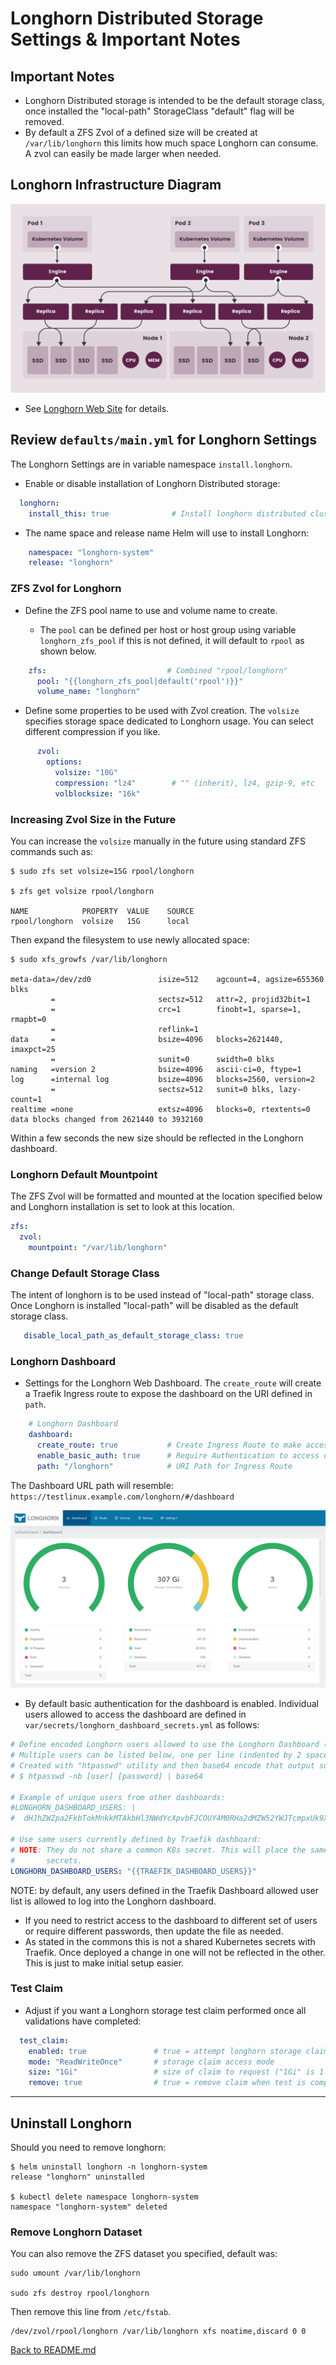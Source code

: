 # Longhorn Distributed Storage Settings & Important Notes

## Important Notes

* Longhorn Distributed storage is intended to be the default storage class, once installed the "local-path" StorageClass "default" flag will be removed.
* By default a ZFS Zvol of a defined size will be created at `/var/lib/longhorn` this limits how much space Longhorn can consume.  A zvol can easily be made larger when needed.

## Longhorn Infrastructure Diagram

![Longhorn Infrastructure Diagram](../images/how-longhorn-works.svg)

* See [Longhorn Web Site](https://longhorn.io/) for details.

## Review `defaults/main.yml` for Longhorn Settings

The Longhorn Settings are in variable namespace `install.longhorn`.

* Enable or disable installation of Longhorn Distributed storage:

```yml
  longhorn:
    install_this: true              # Install longhorn distributed cluster storage
```

* The name space and release name Helm will use to install Longhorn:

```yml
    namespace: "longhorn-system"
    release: "longhorn"
```

### ZFS Zvol for Longhorn

* Define the ZFS pool name to use and volume name to create.

  * The `pool` can be defined per host or host group using variable `longhorn_zfs_pool` if this is not defined, it will default to `rpool` as shown below.

```yml
    zfs:                           # Combined "rpool/longhorn"
      pool: "{{longhorn_zfs_pool|default('rpool')}}"
      volume_name: "longhorn"              
```

* Define some properties to be used with Zvol creation. The `volsize` specifies storage space dedicated to Longhorn usage.  You can select different compression if you like.

```yml
      zvol:
        options:
          volsize: "10G"
          compression: "lz4"        # "" (inherit), lz4, gzip-9, etc
          volblocksize: "16k"
```

### Increasing Zvol Size in the Future

You can increase the `volsize` manually in the future using standard ZFS commands such as:

```shell
$ sudo zfs set volsize=15G rpool/longhorn

$ zfs get volsize rpool/longhorn

NAME            PROPERTY  VALUE    SOURCE
rpool/longhorn  volsize   15G      local
```

Then expand the filesystem to use newly allocated space:

```shell
$ sudo xfs_growfs /var/lib/longhorn

meta-data=/dev/zd0               isize=512    agcount=4, agsize=655360 blks
         =                       sectsz=512   attr=2, projid32bit=1
         =                       crc=1        finobt=1, sparse=1, rmapbt=0
         =                       reflink=1
data     =                       bsize=4096   blocks=2621440, imaxpct=25
         =                       sunit=0      swidth=0 blks
naming   =version 2              bsize=4096   ascii-ci=0, ftype=1
log      =internal log           bsize=4096   blocks=2560, version=2
         =                       sectsz=512   sunit=0 blks, lazy-count=1
realtime =none                   extsz=4096   blocks=0, rtextents=0
data blocks changed from 2621440 to 3932160
```

Within a few seconds the new size should be reflected in the Longhorn dashboard.

### Longhorn Default Mountpoint

The ZFS Zvol will be formatted and mounted at the location specified below and Longhorn installation is set to look at this location.

```yml
zfs:
  zvol:
    mountpoint: "/var/lib/longhorn"
```

### Change Default Storage Class

The intent of longhorn is to be used instead of "local-path" storage class. Once Longhorn is installed "local-path" will be disabled as the default storage class.

```yaml
   disable_local_path_as_default_storage_class: true
```

### Longhorn Dashboard

* Settings for the Longhorn Web Dashboard. The `create_route` will create a Traefik Ingress route to expose the dashboard on the URI defined in `path`.

```yml
    # Longhorn Dashboard
    dashboard:
      create_route: true           # Create Ingress Route to make accessible 
      enable_basic_auth: true      # Require Authentication to access dashboard
      path: "/longhorn"            # URI Path for Ingress Route
```

The Dashboard URL path will resemble: `https://testlinux.example.com/longhorn/#/dashboard`

![Longhorn Storage Dashboard](../images/longhorn-dashboard.png)

* By default basic authentication for the dashboard is enabled.  Individual users allowed to access the dashboard are defined in `var/secrets/longhorn_dashboard_secrets.yml` as follows:

```yaml
# Define encoded Longhorn users allowed to use the Longhorn Dashboard (if enabled)
# Multiple users can be listed below, one per line (indented by 2 spaces)
# Created with "htpasswd" utility and then base64 encode that output such as:
# $ htpasswd -nb [user] [password] | base64

# Example of unique users from other dashboards:
#LONGHORN_DASHBOARD_USERS: |
#  dHJhZWZpa2FkbTokMnkkMTAkbHl3NWdYcXpvbFJCOUY4M0RHa2dMZW52YWJTcmpxUk9XbXNGUmZKa2ZQSlhBbzNDSmJHY08K

# Use same users currently defined by Traefik dashboard:
# NOTE: They do not share a common K8s secret. This will place the same information in two different
#       secrets.
LONGHORN_DASHBOARD_USERS: "{{TRAEFIK_DASHBOARD_USERS}}"
```

NOTE: by default, any users defined in the Traefik Dashboard allowed user list is allowed to log into the Longhorn dashboard.

* If you need to restrict access to the dashboard to different set of users or require different passwords, then update the file as needed.
* As stated in the commons this is not a shared Kubernetes secrets with Traefik. Once deployed a change in one will not be reflected in the other.  This is just to make initial setup easier.

### Test Claim

* Adjust if you want a Longhorn storage test claim performed once all validations have completed:

```yml
  test_claim:
    enabled: true               # true = attempt longhorn storage claim
    mode: "ReadWriteOnce"       # storage claim access mode
    size: "1Gi"                 # size of claim to request ("1Gi" is 1 Gibibytes)
    remove: true                # true = remove claim when test is completed (false leaves it alone)
```

---

## Uninstall Longhorn

Should you need to remove longhorn:

```shell
$ helm uninstall longhorn -n longhorn-system
release "longhorn" uninstalled

$ kubectl delete namespace longhorn-system 
namespace "longhorn-system" deleted
```

### Remove Longhorn Dataset

You can also remove the ZFS dataset you specified, default was:

```shell
sudo umount /var/lib/longhorn

sudo zfs destroy rpool/longhorn
```

Then remove this line from `/etc/fstab`.

```text
/dev/zvol/rpool/longhorn /var/lib/longhorn xfs noatime,discard 0 0
```

[Back to README.md](../README.md)
